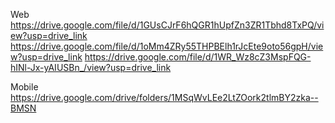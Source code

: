 Web
https://drive.google.com/file/d/1GUsCJrF6hQGR1hUpfZn3ZR1Tbhd8TxPQ/view?usp=drive_link
https://drive.google.com/file/d/1oMm4ZRy55THPBElh1rJcEte9oto56gpH/view?usp=drive_link
https://drive.google.com/file/d/1WR_Wz8cZ3MspFQG-hINl-Jx-yAIUSBn_/view?usp=drive_link

Mobile
https://drive.google.com/drive/folders/1MSqWvLEe2LtZOork2tlmBY2zka--BMSN
